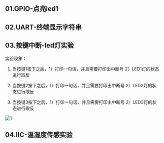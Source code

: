 ## 01.GPIO-点亮led1

## 02.UART-终端显示字符串

## 03.按键中断-led灯实验

实验现象：

1. 当按键1按下之后，1）打印一句话，并且需要打印出中断号 2）LED1灯的状态进行取反

2. 当按键2按下之后，1）打印一句话，并且需要打印出中断号 2）LED2灯的状态进行取反

3. 当按键3按下之后，1）打印一句话，并且需要打印出中断号 2）LED3灯的状态进行取反

![1](./assets/AgAABkCkWQSIqXy-NTlG45u896c1nVUB.gif)

## 04.IIC-温湿度传感实验
